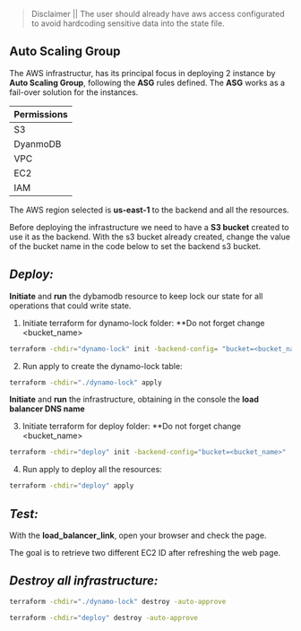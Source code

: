 > Disclaimer || The user should already have aws access configurated to avoid hardcoding sensitive data into the state file. 

## Auto Scaling Group
 The AWS infrastructur, has its principal focus in deploying 2 instance  by **Auto Scaling Group**, following the **ASG** rules defined. The **ASG** works as a fail-over solution for the instances.

| Permissions | 
| ------ |
| S3|
| DyanmoDB|
| VPC|
| EC2|
| IAM|


The AWS region selected is **us-east-1** to the backend and all the resources.

Before deploying the infrastructure we need to have a **S3 bucket** created to use it as the backend. With the s3 bucket already created, change the value of the bucket name in the code below to set the backend s3 bucket.

## _**Deploy:**_

__Initiate__ and __run__ the dybamodb resource to keep lock our state for all operations that could write state.


1. Initiate terraform for dynamo-lock folder:
**Do not forget change <bucket_name>
```sh
terraform -chdir="dynamo-lock" init -backend-config= "bucket=<bucket_name>"
 ```
2. Run apply to create the dynamo-lock table:
```sh
terraform -chdir="./dynamo-lock" apply 
```
__Initiate__ and __run__ the infrastructure, obtaining in the console the __load balancer DNS name__

3. Initiate terraform for deploy folder:
**Do not forget change <bucket_name>
```sh
terraform -chdir="deploy" init -backend-config="bucket=<bucket_name>"
```
4. Run apply to deploy all the resources:
```sh
terraform -chdir="deploy" apply
```

## _**Test:**_

With the __load_balancer_link__, open your browser and check the page. 

The goal is to retrieve two different EC2 ID after refreshing the web page.


## _**Destroy all infrastructure:**_
```sh
terraform -chdir="./dynamo-lock" destroy -auto-approve

terraform -chdir="deploy" destroy -auto-approve
```
